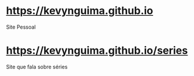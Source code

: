 # https://kevynguima.github.io
Site Pessoal
# https://kevynguima.github.io/series
Site que fala sobre séries
